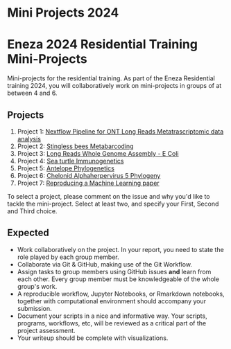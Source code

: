 # Mini Projects 2024

# Eneza 2024 Residential Training Mini-Projects

Mini-projects for the residential training. As part of the Eneza Residential training 2024, you will collaboratively work on mini-projects in groups of at between 4 and 6. 

## Projects
1. Project 1: [Nextflow Pipeline for ONT Long Reads Metatrascriptomic data analysis](Project_1.md)
2. Project 2: [Stingless bees Metabarcoding](Project_2.md)
3. Project 3: [Long Reads Whole Genome Assembly - E Coli](Project_3.md)
4. Project 4: [Sea turtle Immunogenetics](Project_4.md)
5. Project 5: [Antelope Phylogenetics](Project_5.md)
6. Project 6: [Chelonid Alphaherpervirus 5 Phylogeny](Project_6.md)
7. Project 7: [Reproducing a Machine Learning paper](Project_7.md)

To select a project, please comment on the issue and why you'd like to tackle the mini-project. Select at least two, and specify your First, Second and Third choice. 
## Expected
- Work collaboratively on the project. In your report, you need to state the role played by each group member.
- Collaborate via Git & GitHub, making use of the Git Workflow.
- Assign tasks to group members using GitHub issues **and** learn from each other. Every group member must be knowledgeable of the whole group's work.
- A reproducible workflow, Jupyter Notebooks, or Rmarkdown notebooks, together with computational environment should accompany your submission.
- Document your scripts in a nice and informative way. Your scripts, programs, workflows, etc, will be reviewed as a critical part of the project assessment.
- Your writeup should be complete with visualizations.
